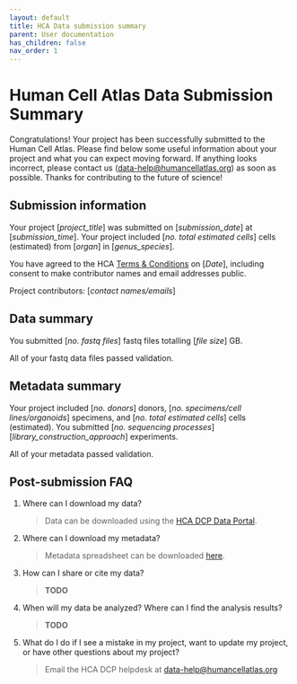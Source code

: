 ```yaml
---
layout: default
title: HCA Data submission summary
parent: User documentation
has_children: false
nav_order: 1
---
```


# Human Cell Atlas Data Submission Summary

Congratulations! Your project has been successfully submitted to the Human Cell Atlas. Please find below some useful information about your project and what you can expect moving forward. If anything looks incorrect, please contact us (data-help@humancellatlas.org) as soon as possible. Thanks for contributing to the future of science!

## Submission information

Your project [*project_title*] was submitted on [*submission_date*] at [*submission_time*]. Your project included [*no. total estimated cells*] cells (estimated) from [*organ*] in [*genus_species*].

You have agreed to the HCA [Terms & Conditions](link) on [*Date*], including consent to make contributor names and email addresses public.

Project contributors: [*contact names/emails*]

## Data summary

You submitted [*no. fastq files*] fastq files totalling [*file size*] GB.

All of your fastq data files passed validation.

## Metadata summary

Your project included [*no. donors*] donors, [*no. specimens/cell lines/organoids*] specimens, and [*no. total estimated cells*] cells (estimated). You submitted [*no. sequencing processes*] [*library_construction_approach*] experiments.

All of your metadata passed validation.

## Post-submission FAQ

1. Where can I download my data?

    > Data can be downloaded using the [HCA DCP Data Portal]().

1. Where can I download my metadata?

    > Metadata spreadsheet can be downloaded [here]().

1. How can I share or cite my data?

    > **TODO**

1. When will my data be analyzed? Where can I find the analysis results?

    > **TODO**

1. What do I do if I see a mistake in my project, want to update my project, or have other questions about my project?

    > Email the HCA DCP helpdesk at data-help@humancellatlas.org

